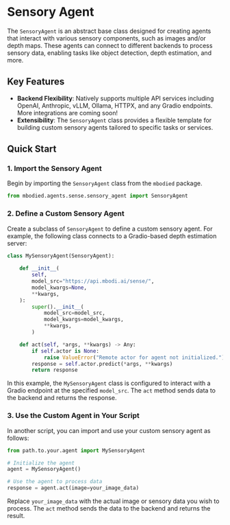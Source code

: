 # Sensory Agent

The `SensoryAgent` is an abstract base class designed for creating agents that interact with various sensory components, such as images and/or depth maps. These agents can connect to different backends to process sensory data, enabling tasks like object detection, depth estimation, and more.

## Key Features

- **Backend Flexibility**: Natively supports multiple API services including OpenAI, Anthropic, vLLM, Ollama, HTTPX, and any Gradio endpoints. More integrations are coming soon!
- **Extensibility**: The `SensoryAgent` class provides a flexible template for building custom sensory agents tailored to specific tasks or services.

## Quick Start

### 1. Import the Sensory Agent

Begin by importing the `SensoryAgent` class from the `mbodied` package.

```python
from mbodied.agents.sense.sensory_agent import SensoryAgent
```

### 2. Define a Custom Sensory Agent

Create a subclass of `SensoryAgent` to define a custom sensory agent. For example, the following class connects to a Gradio-based depth estimation server:


```python
class MySensoryAgent(SensoryAgent):
    
    def __init__(
        self,
        model_src="https://api.mbodi.ai/sense/",
        model_kwargs=None,
        **kwargs,
    ):
        super().__init__(
            model_src=model_src,
            model_kwargs=model_kwargs,
            **kwargs,
        )

    def act(self, *args, **kwargs) -> Any:
        if self.actor is None:
            raise ValueError("Remote actor for agent not initialized.")
        response = self.actor.predict(*args, **kwargs)
        return response
```

In this example, the `MySensoryAgent` class is configured to interact with a Gradio endpoint at the specified `model_src`. The `act` method sends data to the backend and returns the response.


### 3. Use the Custom Agent in Your Script

In another script, you can import and use your custom sensory agent as follows:

```python
from path.to.your.agent import MySensoryAgent

# Initialize the agent
agent = MySensoryAgent()

# Use the agent to process data
response = agent.act(image=your_image_data)
```

Replace `your_image_data` with the actual image or sensory data you wish to process. The `act` method sends the data to the backend and returns the result.

